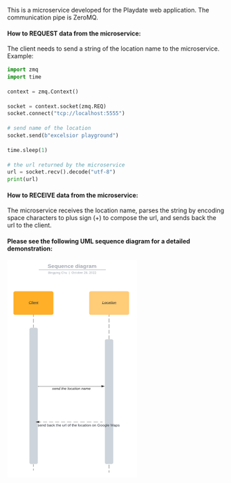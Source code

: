 This is a microservice developed for the Playdate web application. The communication pipe is ZeroMQ.

#### How to REQUEST data from the microservice:
The client needs to send a string of the location name to the microservice. Example:

```python
import zmq
import time

context = zmq.Context()

socket = context.socket(zmq.REQ)
socket.connect("tcp://localhost:5555")

# send name of the location
socket.send(b"excelsior playground")

time.sleep(1)

# the url returned by the microservice
url = socket.recv().decode("utf-8")
print(url)
```

#### How to RECEIVE data from the microservice:
The microservice receives the location name, parses the string by encoding space characters to plus sign (+) to compose the url, and sends back the url to the client.

#### Please see the following UML sequence diagram for a detailed demonstration:
<img align="center" src="https://github.com/bingyingchu/location-url-microservice/blob/main/SequenceDiagram.png" width="300" height="500">